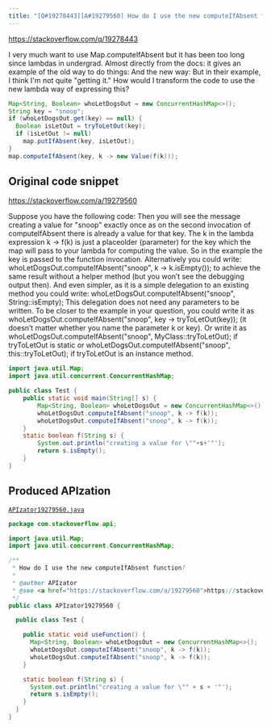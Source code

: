 ```yaml
---
title: "[Q#19278443][A#19279560] How do I use the new computeIfAbsent function?"
---
```


https://stackoverflow.com/q/19278443

I very much want to use Map.computeIfAbsent but it has been too long since lambdas in undergrad.
Almost directly from the docs: it gives an example of the old way to do things:
And the new way:
But in their example, I think I'm not quite "getting it."  How would I transform the code to use the new lambda way of expressing this?


```java
Map<String, Boolean> whoLetDogsOut = new ConcurrentHashMap<>();
String key = "snoop";
if (whoLetDogsOut.get(key) == null) {
  Boolean isLetOut = tryToLetOut(key);
  if (isLetOut != null)
    map.putIfAbsent(key, isLetOut);
}
map.computeIfAbsent(key, k -> new Value(f(k)));
```


## Original code snippet

https://stackoverflow.com/a/19279560

Suppose you have the following code:
Then you will see the message creating a value for "snoop" exactly once as on the second invocation of computeIfAbsent there is already a value for that key. The k in the lambda expression k -> f(k) is just a placeolder (parameter) for the key which the map will pass to your lambda for computing the value. So in the example the key is passed to the function invocation.
Alternatively you could write: whoLetDogsOut.computeIfAbsent("snoop", k -> k.isEmpty()); to achieve the same result without a helper method (but you won’t see the debugging output then). And even simpler, as it is a simple delegation to an existing method you could write: whoLetDogsOut.computeIfAbsent("snoop", String::isEmpty); This delegation does not need any parameters to be written.
To be closer to the example in your question, you could write it as whoLetDogsOut.computeIfAbsent("snoop", key -> tryToLetOut(key)); (it doesn’t matter whether you name the parameter k or key). Or write it as whoLetDogsOut.computeIfAbsent("snoop", MyClass::tryToLetOut); if tryToLetOut is static or whoLetDogsOut.computeIfAbsent("snoop", this::tryToLetOut); if tryToLetOut is an instance method.

```java
import java.util.Map;
import java.util.concurrent.ConcurrentHashMap;

public class Test {
    public static void main(String[] s) {
        Map<String, Boolean> whoLetDogsOut = new ConcurrentHashMap<>();
        whoLetDogsOut.computeIfAbsent("snoop", k -> f(k));
        whoLetDogsOut.computeIfAbsent("snoop", k -> f(k));
    }
    static boolean f(String s) {
        System.out.println("creating a value for \""+s+'"');
        return s.isEmpty();
    }
}
```

## Produced APIzation

[`APIzator19279560.java`](/data/search/java/APIzator19279560.java)

```java
package com.stackoverflow.api;

import java.util.Map;
import java.util.concurrent.ConcurrentHashMap;

/**
 * How do I use the new computeIfAbsent function?
 *
 * @author APIzator
 * @see <a href="https://stackoverflow.com/a/19279560">https://stackoverflow.com/a/19279560</a>
 */
public class APIzator19279560 {

  public class Test {

    public static void useFunction() {
      Map<String, Boolean> whoLetDogsOut = new ConcurrentHashMap<>();
      whoLetDogsOut.computeIfAbsent("snoop", k -> f(k));
      whoLetDogsOut.computeIfAbsent("snoop", k -> f(k));
    }

    static boolean f(String s) {
      System.out.println("creating a value for \"" + s + '"');
      return s.isEmpty();
    }
  }
}
```